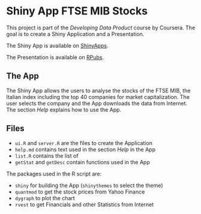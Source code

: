 # Shiny App FTSE MIB Stocks

This project is part of the *Developing Data Product* course by Coursera. 
The goal is to create a Shiny Application and a Presentation.

The Shiny App is available on [ShinyApps]( https://angelf.shinyapps.io/stocksscreener/).

The Presentation is available on [RPubs](https://rpubs.com/angelf/ftsemibapp).

## The App

The Shiny App allows the users to analyse the stocks of the FTSE MIB, the Italian index including the top 40 companies for market capitalization. The user selects the company and the App downloads the data from Internet. 
The section *Help* explains how to use the App.

## Files

* `ui.R` and `server.R` are the files to create the Application
* `help.md` contains text used in the section *Help* in the App
* `list.R` contains the list of 
* `getStat` and `getDesc` contain functions used in the App

The packages used in the R script are:

* `shiny` for building the App (`shinythemes` to select the theme) 
* `quantmod` to get the stock prices from Yahoo Finance
* `dygraph` to plot the chart
* `rvest` to get Financials and other Statistics from Internet